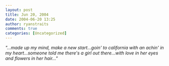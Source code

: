 ```yaml
---
layout: post
title: Jun 20, 2004
date: 2004-06-20 13:25
author: ryanstraits
comments: true
categories: [Uncategorized]
---
```

<em>"...made up my mind, make a new start...goin' to california with an achin' in my heart...someone told me there's a girl out there...with love in her eyes and flowers in her hair..."</em>
